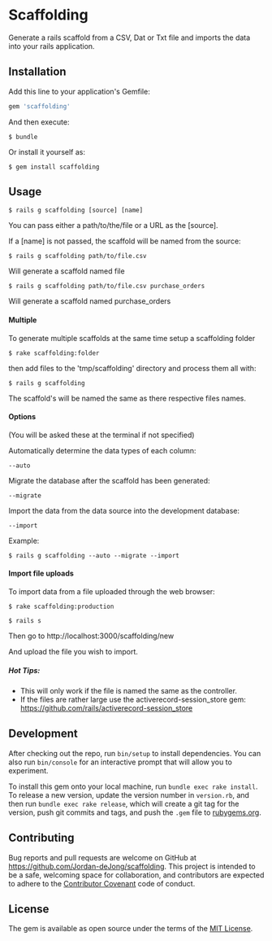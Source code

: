 # Scaffolding

Generate a rails scaffold from a CSV, Dat or Txt file and imports the data into your rails application.

## Installation

Add this line to your application's Gemfile:

```ruby
gem 'scaffolding'
```

And then execute:

    $ bundle

Or install it yourself as:

    $ gem install scaffolding

## Usage

    $ rails g scaffolding [source] [name]

You can pass either a path/to/the/file or a URL as the [source].    

If a [name] is not passed, the scaffold will be named from the source:

    $ rails g scaffolding path/to/file.csv

Will generate a scaffold named file

    $ rails g scaffolding path/to/file.csv purchase_orders

Will generate a scaffold named purchase_orders


#### Multiple

To generate multiple scaffolds at the same time setup a scaffolding folder

    $ rake scaffolding:folder

then add files to the 'tmp/scaffolding' directory and process them all with:

    $ rails g scaffolding

The scaffold's will be named the same as there respective files names.

#### Options
(You will be asked these at the terminal if not specified)

Automatically determine the data types of each column:

    --auto

Migrate the database after the scaffold has been generated:

    --migrate

Import the data from the data source into the development database:

    --import

Example:

    $ rails g scaffolding --auto --migrate --import

#### Import file uploads

To import data from a file uploaded through the web browser:

    $ rake scaffolding:production

    $ rails s

Then go to http://localhost:3000/scaffolding/new

And upload the file you wish to import.

##### Hot Tips:
* This will only work if the file is named the same as the controller.
* If the files are rather large use the activerecord-session_store gem: https://github.com/rails/activerecord-session_store

## Development

After checking out the repo, run `bin/setup` to install dependencies. You can also run `bin/console` for an interactive prompt that will allow you to experiment.

To install this gem onto your local machine, run `bundle exec rake install`. To release a new version, update the version number in `version.rb`, and then run `bundle exec rake release`, which will create a git tag for the version, push git commits and tags, and push the `.gem` file to [rubygems.org](https://rubygems.org).

## Contributing

Bug reports and pull requests are welcome on GitHub at https://github.com/Jordan-deJong/scaffolding. This project is intended to be a safe, welcoming space for collaboration, and contributors are expected to adhere to the [Contributor Covenant](contributor-covenant.org) code of conduct.


## License

The gem is available as open source under the terms of the [MIT License](http://opensource.org/licenses/MIT).
